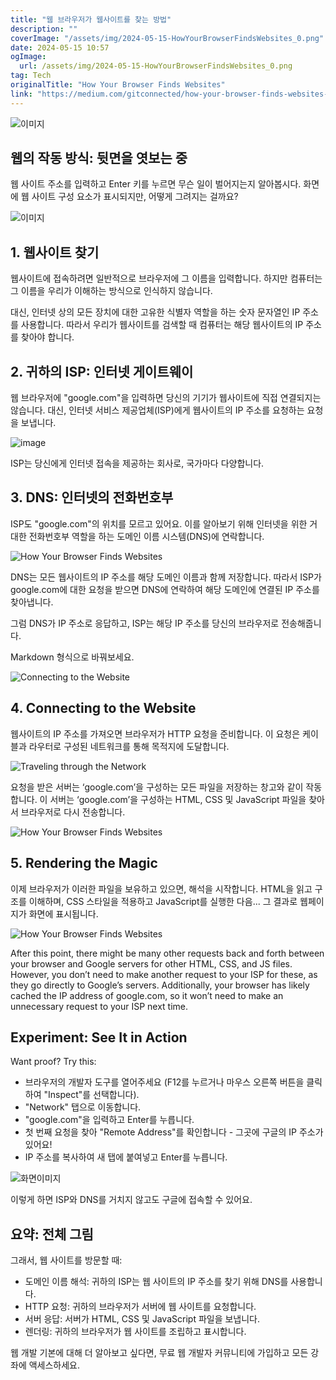 ```yaml
---
title: "웹 브라우저가 웹사이트를 찾는 방법"
description: ""
coverImage: "/assets/img/2024-05-15-HowYourBrowserFindsWebsites_0.png"
date: 2024-05-15 10:57
ogImage: 
  url: /assets/img/2024-05-15-HowYourBrowserFindsWebsites_0.png
tag: Tech
originalTitle: "How Your Browser Finds Websites"
link: "https://medium.com/gitconnected/how-your-browser-finds-websites-79535e1761c5"
---
```



![이미지](/assets/img/2024-05-15-HowYourBrowserFindsWebsites_0.png)

## 웹의 작동 방식: 뒷면을 엿보는 중

웹 사이트 주소를 입력하고 Enter 키를 누르면 무슨 일이 벌어지는지 알아봅시다. 화면에 웹 사이트 구성 요소가 표시되지만, 어떻게 그려지는 걸까요?

![이미지](https://miro.medium.com/v2/resize:fit:1400/1*pQhQk0K7WbJRLeA5ixEA9Q.gif)



## 1. 웹사이트 찾기

웹사이트에 접속하려면 일반적으로 브라우저에 그 이름을 입력합니다. 하지만 컴퓨터는 그 이름을 우리가 이해하는 방식으로 인식하지 않습니다.

대신, 인터넷 상의 모든 장치에 대한 고유한 식별자 역할을 하는 숫자 문자열인 IP 주소를 사용합니다. 따라서 우리가 웹사이트를 검색할 때 컴퓨터는 해당 웹사이트의 IP 주소를 찾아야 합니다.

## 2. 귀하의 ISP: 인터넷 게이트웨이



웹 브라우저에 "google.com"을 입력하면 당신의 기기가 웹사이트에 직접 연결되지는 않습니다. 대신, 인터넷 서비스 제공업체(ISP)에게 웹사이트의 IP 주소를 요청하는 요청을 보냅니다.

![image](/assets/img/2024-05-15-HowYourBrowserFindsWebsites_1.png)

ISP는 당신에게 인터넷 접속을 제공하는 회사로, 국가마다 다양합니다.

## 3. DNS: 인터넷의 전화번호부



ISP도 "google.com"의 위치를 모르고 있어요. 이를 알아보기 위해 인터넷을 위한 거대한 전화번호부 역할을 하는 도메인 이름 시스템(DNS)에 연락합니다.

![How Your Browser Finds Websites](/assets/img/2024-05-15-HowYourBrowserFindsWebsites_2.png)

DNS는 모든 웹사이트의 IP 주소를 해당 도메인 이름과 함께 저장합니다. 따라서 ISP가 google.com에 대한 요청을 받으면 DNS에 연락하여 해당 도메인에 연결된 IP 주소를 찾아냅니다.

그럼 DNS가 IP 주소로 응답하고, ISP는 해당 IP 주소를 당신의 브라우저로 전송해줍니다.



Markdown 형식으로 바꿔보세요.

![Connecting to the Website](/assets/img/2024-05-15-HowYourBrowserFindsWebsites_3.png)

## 4. Connecting to the Website

웹사이트의 IP 주소를 가져오면 브라우저가 HTTP 요청을 준비합니다. 이 요청은 케이블과 라우터로 구성된 네트워크를 통해 목적지에 도달합니다.

![Traveling through the Network](/assets/img/2024-05-15-HowYourBrowserFindsWebsites_4.png)



요청을 받은 서버는 ‘google.com’을 구성하는 모든 파일을 저장하는 창고와 같이 작동합니다. 이 서버는 ‘google.com’을 구성하는 HTML, CSS 및 JavaScript 파일을 찾아서 브라우저로 다시 전송합니다.

![How Your Browser Finds Websites](/assets/img/2024-05-15-HowYourBrowserFindsWebsites_5.png)

## 5. Rendering the Magic

이제 브라우저가 이러한 파일을 보유하고 있으면, 해석을 시작합니다. HTML을 읽고 구조를 이해하며, CSS 스타일을 적용하고 JavaScript를 실행한 다음... 그 결과로 웹페이지가 화면에 표시됩니다.




![How Your Browser Finds Websites](/assets/img/2024-05-15-HowYourBrowserFindsWebsites_6.png)

After this point, there might be many other requests back and forth between your browser and Google servers for other HTML, CSS, and JS files. However, you don’t need to make another request to your ISP for these, as they go directly to Google’s servers. Additionally, your browser has likely cached the IP address of google.com, so it won’t need to make an unnecessary request to your ISP next time.

## Experiment: See It in Action

Want proof? Try this:




- 브라우저의 개발자 도구를 열어주세요 (F12를 누르거나 마우스 오른쪽 버튼을 클릭하여 "Inspect"를 선택합니다).
- "Network" 탭으로 이동합니다.
- "google.com"을 입력하고 Enter를 누릅니다.
- 첫 번째 요청을 찾아 "Remote Address"를 확인합니다 - 그곳에 구글의 IP 주소가 있어요!
- IP 주소를 복사하여 새 탭에 붙여넣고 Enter를 누릅니다.

![화면이미지](/assets/img/2024-05-15-HowYourBrowserFindsWebsites_7.png)

이렇게 하면 ISP와 DNS를 거치지 않고도 구글에 접속할 수 있어요.

## 요약: 전체 그림



그래서, 웹 사이트를 방문할 때:

- 도메인 이름 해석: 귀하의 ISP는 웹 사이트의 IP 주소를 찾기 위해 DNS를 사용합니다.
- HTTP 요청: 귀하의 브라우저가 서버에 웹 사이트를 요청합니다.
- 서버 응답: 서버가 HTML, CSS 및 JavaScript 파일을 보냅니다.
- 렌더링: 귀하의 브라우저가 웹 사이트를 조립하고 표시합니다.

웹 개발 기본에 대해 더 알아보고 싶다면, 무료 웹 개발자 커뮤니티에 가입하고 모든 강좌에 액세스하세요.